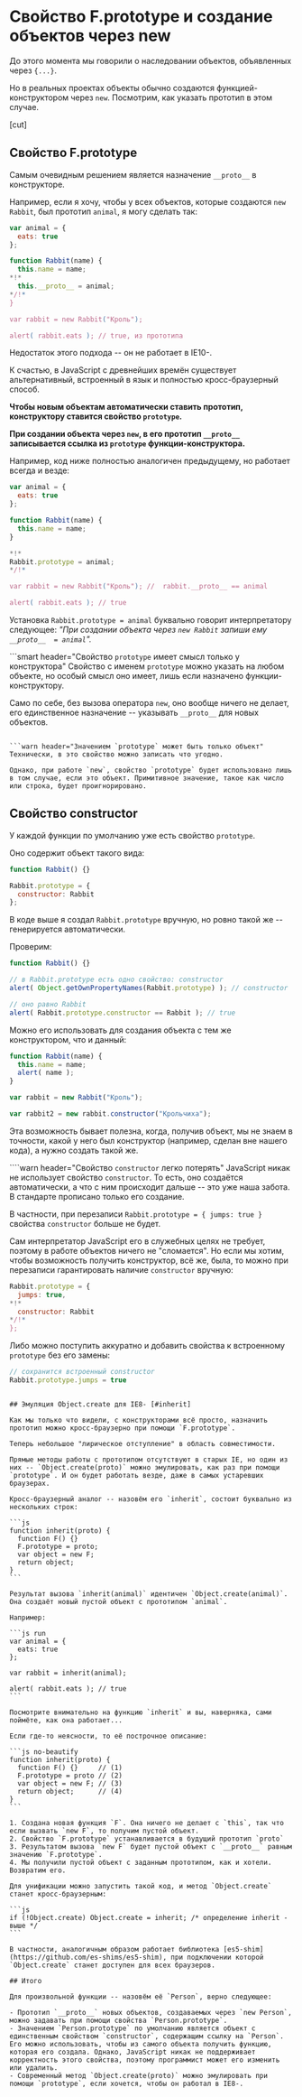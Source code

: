 # Свойство F.prototype и создание объектов через new

До этого момента мы говорили о наследовании объектов, объявленных через `{...}`.

Но в реальных проектах объекты обычно создаются функцией-конструктором через `new`. Посмотрим, как указать прототип в этом случае.

[cut]

## Свойство F.prototype

Самым очевидным решением является назначение `__proto__` в конструкторе.

Например, если я хочу, чтобы у всех объектов, которые создаются `new Rabbit`, был прототип `animal`, я могу сделать так:

```js run
var animal = {
  eats: true
};

function Rabbit(name) {
  this.name = name;
*!*
  this.__proto__ = animal;
*/!*
}

var rabbit = new Rabbit("Кроль");

alert( rabbit.eats ); // true, из прототипа
```

Недостаток этого подхода -- он не работает в IE10-.

К счастью, в JavaScript с древнейших времён существует альтернативный, встроенный в язык и полностью кросс-браузерный способ.

**Чтобы новым объектам автоматически ставить прототип, конструктору ставится свойство `prototype`.**

**При создании объекта через `new`, в его прототип `__proto__` записывается ссылка из `prototype` функции-конструктора.**

Например, код ниже полностью аналогичен предыдущему, но работает всегда и везде:

```js run
var animal = {
  eats: true
};

function Rabbit(name) {
  this.name = name;
}

*!*
Rabbit.prototype = animal;
*/!*

var rabbit = new Rabbit("Кроль"); //  rabbit.__proto__ == animal

alert( rabbit.eats ); // true
```

Установка `Rabbit.prototype = animal` буквально говорит интерпретатору следующее: *"При создании объекта через `new Rabbit` запиши ему `__proto__  = animal`".*

```smart header="Свойство `prototype` имеет смысл только у конструктора"
Свойство с именем `prototype` можно указать на любом объекте, но особый смысл оно имеет, лишь если назначено функции-конструктору.

Само по себе, без вызова оператора `new`, оно вообще ничего не делает, его единственное назначение -- указывать `__proto__` для новых объектов.
```

```warn header="Значением `prototype` может быть только объект"
Технически, в это свойство можно записать что угодно.

Однако, при работе `new`, свойство `prototype` будет использовано лишь в том случае, если это объект. Примитивное значение, такое как число или строка, будет проигнорировано.
```

## Свойство constructor

У каждой функции по умолчанию уже есть свойство `prototype`.

Оно содержит объект такого вида:

```js
function Rabbit() {}

Rabbit.prototype = {
  constructor: Rabbit
};
```

В коде выше я создал `Rabbit.prototype` вручную, но ровно такой же -- генерируется автоматически.

Проверим:

```js run
function Rabbit() {}

// в Rabbit.prototype есть одно свойство: constructor
alert( Object.getOwnPropertyNames(Rabbit.prototype) ); // constructor

// оно равно Rabbit
alert( Rabbit.prototype.constructor == Rabbit ); // true
```

Можно его использовать для создания объекта с тем же конструктором, что и данный:

```js run
function Rabbit(name) {
  this.name = name;
  alert( name );
}

var rabbit = new Rabbit("Кроль");

var rabbit2 = new rabbit.constructor("Крольчиха");
```

Эта возможность бывает полезна, когда, получив объект, мы не знаем в точности, какой у него был конструктор (например, сделан вне нашего кода), а нужно создать такой же.

````warn header="Свойство `constructor` легко потерять"
JavaScript никак не использует свойство `constructor`. То есть, оно создаётся автоматически, а что с ним происходит дальше -- это уже наша забота. В стандарте прописано только его создание.

В частности, при перезаписи `Rabbit.prototype = { jumps: true }` свойства `constructor` больше не будет.

Сам интерпретатор JavaScript его в служебных целях не требует, поэтому в работе объектов ничего не "сломается". Но если мы хотим, чтобы возможность получить конструктор, всё же, была, то можно при перезаписи гарантировать наличие `constructor` вручную:
```js
Rabbit.prototype = {
  jumps: true,
*!*
  constructor: Rabbit
*/!*
};
```

Либо можно поступить аккуратно и добавить свойства к встроенному `prototype` без его замены:
```js
// сохранится встроенный constructor
Rabbit.prototype.jumps = true
```
````

## Эмуляция Object.create для IE8- [#inherit]

Как мы только что видели, с конструкторами всё просто, назначить прототип можно кросс-браузерно при помощи `F.prototype`.

Теперь небольшое "лирическое отступление" в область совместимости.

Прямые методы работы с прототипом отсутствуют в старых IE, но один из них -- `Object.create(proto)` можно эмулировать, как раз при помощи `prototype`. И он будет работать везде, даже в самых устаревших браузерах.

Кросс-браузерный аналог -- назовём его `inherit`, состоит буквально из нескольких строк:

```js
function inherit(proto) {
  function F() {}
  F.prototype = proto;
  var object = new F;
  return object;
}
```

Результат вызова `inherit(animal)` идентичен `Object.create(animal)`. Она создаёт новый пустой объект с прототипом `animal`.

Например:

```js run
var animal = {
  eats: true
};

var rabbit = inherit(animal);

alert( rabbit.eats ); // true
```

Посмотрите внимательно на функцию `inherit` и вы, наверняка, сами поймёте, как она работает...

Если где-то неясности, то её построчное описание:

```js no-beautify
function inherit(proto) {
  function F() {}     // (1)
  F.prototype = proto // (2)
  var object = new F; // (3)
  return object;      // (4)
}
```

1. Создана новая функция `F`. Она ничего не делает с `this`, так что если вызвать `new F`, то получим пустой объект.
2. Свойство `F.prototype` устанавливается в будущий прототип `proto`
3. Результатом вызова `new F` будет пустой объект с `__proto__` равным значению `F.prototype`.
4. Мы получили пустой объект с заданным прототипом, как и хотели. Возвратим его.

Для унификации можно запустить такой код, и метод `Object.create` станет кросс-браузерным:

```js
if (!Object.create) Object.create = inherit; /* определение inherit - выше */
```

В частности, аналогичным образом работает библиотека [es5-shim](https://github.com/es-shims/es5-shim), при подключении которой `Object.create` станет доступен для всех браузеров.

## Итого

Для произвольной функции -- назовём её `Person`, верно следующее:

- Прототип `__proto__` новых объектов, создаваемых через `new Person`, можно задавать при помощи свойства `Person.prototype`.
- Значением `Person.prototype` по умолчанию является объект с единственным свойством `constructor`, содержащим ссылку на `Person`. Его можно использовать, чтобы из самого объекта получить функцию, которая его создала. Однако, JavaScript никак не поддерживает корректность этого свойства, поэтому программист может его изменить или удалить.
- Современный метод `Object.create(proto)` можно эмулировать при помощи `prototype`, если хочется, чтобы он работал в IE8-.


